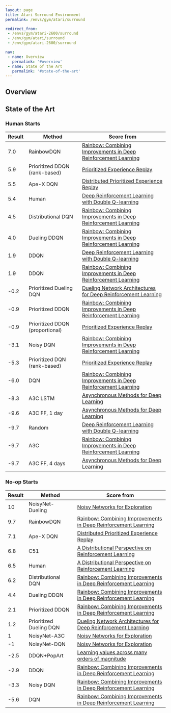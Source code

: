 ```yaml
---
layout: page
title: Atari Sorround Environment
permalink: /envs/gym/atari/surround

redirect_from:
 - /envs/gym/atari-2600/surround
 - /env/gym/atari/surround
 - /env/gym/atari-2600/surround

nav:
 - name: Overview
   permalink: '#overview'
 - name: State of the Art
   permalink: '#state-of-the-art'
---
```



## Overview

## State of the Art

### Human Starts

| Result | Method | Score from |
|--------|--------|------------|
| 7.0 | RainbowDQN | [Rainbow: Combining Improvements in Deep Reinforcement Learning](https://arxiv.org/abs/1710.02298) |
| 5.9 | Prioritized DDQN (rank-based) | [Prioritized Experience Replay](https://arxiv.org/abs/1511.05952) |
| 5.5 | Ape-X DQN | [Distributed Prioritized Experience Replay](https://arxiv.org/abs/1803.00933) |
| 5.4 | Human | [Deep Reinforcement Learning with Double Q-learning](https://arxiv.org/abs/1509.06461) |
| 4.5 | Distributional DQN | [Rainbow: Combining Improvements in Deep Reinforcement Learning](https://arxiv.org/abs/1710.02298) |
| 4.0 | Dueling DDQN | [Rainbow: Combining Improvements in Deep Reinforcement Learning](https://arxiv.org/abs/1710.02298) |
| 1.9 | DDQN | [Deep Reinforcement Learning with Double Q-learning](https://arxiv.org/abs/1509.06461) |
| 1.9 | DDQN | [Rainbow: Combining Improvements in Deep Reinforcement Learning](https://arxiv.org/abs/1710.02298) |
| -0.2 | Prioritized Dueling DQN | [Dueling Network Architectures for Deep Reinforcement Learning](https://arxiv.org/abs/1511.06581) |
| -0.9 | Prioritized DDQN | [Rainbow: Combining Improvements in Deep Reinforcement Learning](https://arxiv.org/abs/1710.02298) |
| -0.9 | Prioritized DDQN (proportional) | [Prioritized Experience Replay](https://arxiv.org/abs/1511.05952) |
| -3.1 | Noisy DQN | [Rainbow: Combining Improvements in Deep Reinforcement Learning](https://arxiv.org/abs/1710.02298) |
| -5.3 | Prioritized DQN (rank-based) | [Prioritized Experience Replay](https://arxiv.org/abs/1511.05952) |
| -6.0 | DQN | [Rainbow: Combining Improvements in Deep Reinforcement Learning](https://arxiv.org/abs/1710.02298) |
| -8.3 | A3C LSTM | [Asynchronous Methods for Deep Learning](https://arxiv.org/abs/1602.01783) |
| -9.6 | A3C FF, 1 day | [Asynchronous Methods for Deep Learning](https://arxiv.org/abs/1602.01783) |
| -9.7 | Random | [Deep Reinforcement Learning with Double Q-learning](https://arxiv.org/abs/1509.06461) |
| -9.7 | A3C | [Rainbow: Combining Improvements in Deep Reinforcement Learning](https://arxiv.org/abs/1710.02298) |
| -9.7 | A3C FF, 4 days | [Asynchronous Methods for Deep Learning](https://arxiv.org/abs/1602.01783) |

### No-op Starts

| Result | Method | Score from |
|--------|--------|------------|
| 10 | NoisyNet-Dueling | [Noisy Networks for Exploration](https://arxiv.org/abs/1706.10295) |
| 9.7 | RainbowDQN | [Rainbow: Combining Improvements in Deep Reinforcement Learning](https://arxiv.org/abs/1710.02298) |
| 7.1 | Ape-X DQN | [Distributed Prioritized Experience Replay](https://arxiv.org/abs/1803.00933) |
| 6.8 | C51 | [A Distributional Perspective on Reinforcement Learning](https://arxiv.org/abs/1707.06887) |
| 6.5 | Human | [A Distributional Perspective on Reinforcement Learning](https://arxiv.org/abs/1707.06887) |
| 6.2 | Distributional DQN | [Rainbow: Combining Improvements in Deep Reinforcement Learning](https://arxiv.org/abs/1710.02298) |
| 4.4 | Dueling DDQN | [Rainbow: Combining Improvements in Deep Reinforcement Learning](https://arxiv.org/abs/1710.02298) |
| 2.1 | Prioritized DDQN | [Rainbow: Combining Improvements in Deep Reinforcement Learning](https://arxiv.org/abs/1710.02298) |
| 1.2 | Prioritized Dueling DQN | [Dueling Network Architectures for Deep Reinforcement Learning](https://arxiv.org/abs/1511.06581) |
| 1 | NoisyNet-A3C | [Noisy Networks for Exploration](https://arxiv.org/abs/1706.10295) |
| -1 | NoisyNet-DQN | [Noisy Networks for Exploration](https://arxiv.org/abs/1706.10295) |
| -2.5 | DDQN+PopArt | [Learning values across many orders of magnitude](https://arxiv.org/abs/1602.07714) |
| -2.9 | DDQN | [Rainbow: Combining Improvements in Deep Reinforcement Learning](https://arxiv.org/abs/1710.02298) |
| -3.3 | Noisy DQN | [Rainbow: Combining Improvements in Deep Reinforcement Learning](https://arxiv.org/abs/1710.02298) |
| -5.6 | DQN | [Rainbow: Combining Improvements in Deep Reinforcement Learning](https://arxiv.org/abs/1710.02298) |

